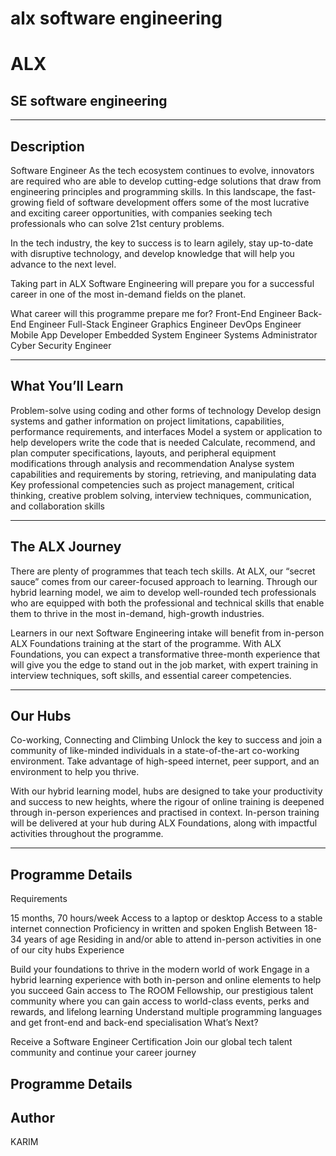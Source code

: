  # alx software engineering 

# ALX 

## SE software engineering 



---
## Description
Software Engineer
As the tech ecosystem continues to evolve, innovators are required who are able to develop cutting-edge solutions that draw from engineering principles and programming skills. In this landscape, the fast-growing field of software development offers some of the most lucrative and exciting career opportunities, with companies seeking tech professionals who can solve 21st century problems.

In the tech industry, the key to success is to learn agilely, stay up-to-date with disruptive technology, and develop knowledge that will help you advance to the next level.

Taking part in ALX Software Engineering will prepare you for a successful career in one of the most in-demand fields on the planet.

What career will this programme prepare me for?
Front-End Engineer
Back-End Engineer
Full-Stack Engineer
Graphics Engineer
DevOps Engineer
Mobile App Developer
Embedded System Engineer
Systems Administrator 
Cyber Security Engineer

---
## What You’ll Learn


Problem-solve using coding and other forms of technology
Develop design systems and gather information on project limitations, capabilities, performance requirements, and interfaces
Model a system or application to help developers write the code that is needed
Calculate, recommend, and plan computer specifications, layouts, and peripheral equipment modifications through analysis and recommendation
Analyse system capabilities and requirements by storing, retrieving, and manipulating data
Key professional competencies such as project management, critical thinking, creative problem solving, interview techniques, communication, and collaboration skills

---
## The ALX Journey
There are plenty of programmes that teach tech skills. At ALX, our “secret sauce” comes from our career-focused approach to learning. Through our hybrid learning model, we aim to develop well-rounded tech professionals who are equipped with both the professional and technical skills that enable them to thrive in the most in-demand, high-growth industries. 

Learners in our next Software Engineering intake will benefit from in-person ALX Foundations training at the start of the programme. With ALX Foundations, you can expect a transformative three-month experience that will give you the edge to stand out in the job market, with expert training in interview techniques, soft skills, and essential career competencies.

---
## Our Hubs

Co-working, Connecting and Climbing
Unlock the key to success and join a community of like-minded individuals in a state-of-the-art co-working environment. Take advantage of high-speed internet, peer support, and an environment to help you thrive.

With our hybrid learning model, hubs are designed to take your productivity and success to new heights, where the rigour of online training is deepened through in-person experiences and practised in context. In-person training will be delivered at your hub during ALX Foundations, along with impactful activities throughout the programme.

 ---
## Programme Details
Requirements 

15 months, 70 hours/week
Access to a laptop or desktop
Access to a stable internet connection
Proficiency in written and spoken English
Between 18-34 years of age
Residing in and/or able to attend in-person activities in one of our city hubs
Experience 

Build your foundations to thrive in the modern world of work
Engage in a hybrid learning experience with both in-person and online elements to help you succeed
Gain access to The ROOM Fellowship, our prestigious talent community where you can gain access to world-class events, perks and rewards, and lifelong learning
Understand multiple programming languages and get front-end and back-end specialisation
What’s Next? 

Receive a Software Engineer Certification
Join our global tech talent community and continue your career journey

## Programme Details





## Author
KARIM 



